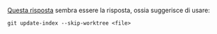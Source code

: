 [Questa risposta](https://stackoverflow.com/a/20241145/3918095) sembra essere la risposta, ossia suggerisce di usare:

```
git update-index --skip-worktree <file>
```